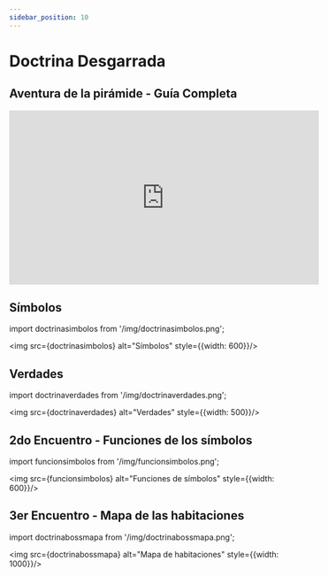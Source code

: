 ```yaml
---
sidebar_position: 10
---
```


# Doctrina Desgarrada

## Aventura de la pirámide - Guía Completa

<iframe width="560" height="315" src="https://www.youtube.com/embed/-bUuf7p2NFE?si=Pt3m1gOwoQXbMQWg" title="YouTube video player" frameborder="0" allow="accelerometer; autoplay; clipboard-write; encrypted-media; gyroscope; picture-in-picture; web-share" referrerpolicy="strict-origin-when-cross-origin" allowfullscreen></iframe>

## Símbolos

import doctrinasimbolos from '/img/doctrinasimbolos.png';

<img src={doctrinasimbolos} alt="Símbolos" style={{width: 600}}/>

## Verdades

import doctrinaverdades from '/img/doctrinaverdades.png';

<img src={doctrinaverdades} alt="Verdades" style={{width: 500}}/>

## 2do Encuentro - Funciones de los símbolos

import funcionsimbolos from '/img/funcionsimbolos.png';

<img src={funcionsimbolos} alt="Funciones de símbolos" style={{width: 600}}/>

## 3er Encuentro - Mapa de las habitaciones

import doctrinabossmapa from '/img/doctrinabossmapa.png';

<img src={doctrinabossmapa} alt="Mapa de habitaciones" style={{width: 1000}}/>